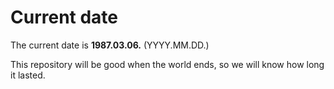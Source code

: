 # Current date

The current date is **1987.03.06.** (YYYY.MM.DD.)

This repository will be good when the world ends, so we will know how long it lasted.
